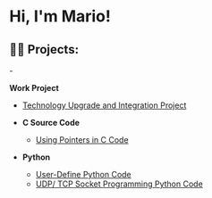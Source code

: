 <h1>Hi, I'm Mario! </h1>

<h2>👨‍💻 Projects:</h2>
 - 


 <b> Work Project </b>
 -  [Technology Upgrade and Integration Project](https://github.com/MarQuiroz0921/Pointers-)
    
- <b>C Source Code</b>
     -  [Using Pointers in C Code](https://github.com/MarQuiroz0921/Pointers-)
 
- <b>Python</b>
     - [User-Define Python Code](https://github.com/MarQuiroz0921/Simple-User-Define-Function-in-Python)
     - [UDP/ TCP Socket Programming Python Code](https://github.com/MarQuiroz0921/Socket-Programming)
     
  
 



<!--

Here are some ideas to get you started:

- 🔭 I’m currently working on ...
- 🌱 I’m currently learning ...
- 👯 I’m looking to collaborate on ...
- 🤔 I’m looking for help with ...
- 💬 Ask me about ...
- 📫 How to reach me: ...
- 😄 Pronouns: ...
- ⚡ Fun fact: ...
-->
